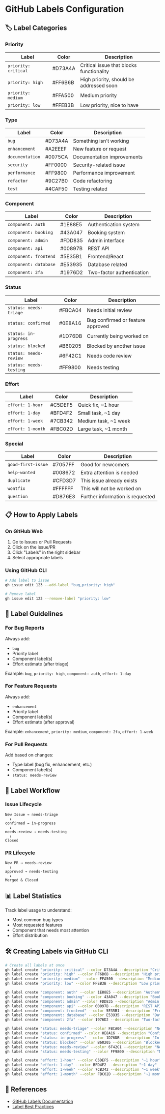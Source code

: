 # GitHub Labels Configuration

## 🏷️ Label Categories

### Priority
| Label | Color | Description |
|-------|-------|-------------|
| `priority: critical` | #D73A4A | Critical issue that blocks functionality |
| `priority: high` | #FF6B6B | High priority, should be addressed soon |
| `priority: medium` | #FFA500 | Medium priority |
| `priority: low` | #FFEB3B | Low priority, nice to have |

### Type
| Label | Color | Description |
|-------|-------|-------------|
| `bug` | #D73A4A | Something isn't working |
| `enhancement` | #A2EEEF | New feature or request |
| `documentation` | #0075CA | Documentation improvements |
| `security` | #FF0000 | Security-related issue |
| `performance` | #FF9800 | Performance improvement |
| `refactor` | #9C27B0 | Code refactoring |
| `test` | #4CAF50 | Testing related |

### Component
| Label | Color | Description |
|-------|-------|-------------|
| `component: auth` | #1E88E5 | Authentication system |
| `component: booking` | #43A047 | Booking system |
| `component: admin` | #FDD835 | Admin interface |
| `component: api` | #00897B | REST API |
| `component: frontend` | #5E35B1 | Frontend/React |
| `component: database` | #E53935 | Database related |
| `component: 2fa` | #1976D2 | Two-factor authentication |

### Status
| Label | Color | Description |
|-------|-------|-------------|
| `status: needs-triage` | #FBCA04 | Needs initial review |
| `status: confirmed` | #0E8A16 | Bug confirmed or feature approved |
| `status: in-progress` | #1D76DB | Currently being worked on |
| `status: blocked` | #B60205 | Blocked by another issue |
| `status: needs-review` | #6F42C1 | Needs code review |
| `status: needs-testing` | #FF9800 | Needs testing |

### Effort
| Label | Color | Description |
|-------|-------|-------------|
| `effort: 1-hour` | #C5DEF5 | Quick fix, ~1 hour |
| `effort: 1-day` | #BFD4F2 | Small task, ~1 day |
| `effort: 1-week` | #7CB342 | Medium task, ~1 week |
| `effort: 1-month` | #FBC02D | Large task, ~1 month |

### Special
| Label | Color | Description |
|-------|-------|-------------|
| `good-first-issue` | #7057FF | Good for newcomers |
| `help-wanted` | #008672 | Extra attention is needed |
| `duplicate` | #CFD3D7 | This issue already exists |
| `wontfix` | #FFFFFF | This will not be worked on |
| `question` | #D876E3 | Further information is requested |

## 📋 How to Apply Labels

### On GitHub Web
1. Go to Issues or Pull Requests
2. Click on the issue/PR
3. Click "Labels" in the right sidebar
4. Select appropriate labels

### Using GitHub CLI
```bash
# Add label to issue
gh issue edit 123 --add-label "bug,priority: high"

# Remove label
gh issue edit 123 --remove-label "priority: low"
```

## 🎯 Label Guidelines

### For Bug Reports
Always add:
- `bug`
- Priority label
- Component label(s)
- Effort estimate (after triage)

Example: `bug`, `priority: high`, `component: auth`, `effort: 1-day`

### For Feature Requests
Always add:
- `enhancement`
- Priority label
- Component label(s)
- Effort estimate (after approval)

Example: `enhancement`, `priority: medium`, `component: 2fa`, `effort: 1-week`

### For Pull Requests
Add based on changes:
- Type label (bug fix, enhancement, etc.)
- Component label(s)
- `status: needs-review`

## 🔄 Label Workflow

### Issue Lifecycle
```
New Issue → needs-triage
  ↓
confirmed → in-progress
  ↓
needs-review → needs-testing
  ↓
Closed
```

### PR Lifecycle
```
New PR → needs-review
  ↓
approved → needs-testing
  ↓
Merged & Closed
```

## 📊 Label Statistics

Track label usage to understand:
- Most common bug types
- Most requested features
- Component that needs most attention
- Effort distribution

## 🛠️ Creating Labels via GitHub CLI

```bash
# Create all labels at once
gh label create "priority: critical" --color D73A4A --description "Critical issue"
gh label create "priority: high" --color FF6B6B --description "High priority"
gh label create "priority: medium" --color FFA500 --description "Medium priority"
gh label create "priority: low" --color FFEB3B --description "Low priority"

gh label create "component: auth" --color 1E88E5 --description "Authentication system"
gh label create "component: booking" --color 43A047 --description "Booking system"
gh label create "component: admin" --color FDD835 --description "Admin interface"
gh label create "component: api" --color 00897B --description "REST API"
gh label create "component: frontend" --color 5E35B1 --description "Frontend/React"
gh label create "component: database" --color E53935 --description "Database"
gh label create "component: 2fa" --color 1976D2 --description "Two-factor auth"

gh label create "status: needs-triage" --color FBCA04 --description "Needs review"
gh label create "status: confirmed" --color 0E8A16 --description "Confirmed"
gh label create "status: in-progress" --color 1D76DB --description "In progress"
gh label create "status: blocked" --color B60205 --description "Blocked"
gh label create "status: needs-review" --color 6F42C1 --description "Needs review"
gh label create "status: needs-testing" --color FF9800 --description "Needs testing"

gh label create "effort: 1-hour" --color C5DEF5 --description "~1 hour"
gh label create "effort: 1-day" --color BFD4F2 --description "~1 day"
gh label create "effort: 1-week" --color 7CB342 --description "~1 week"
gh label create "effort: 1-month" --color FBC02D --description "~1 month"
```

## 📖 References

- [GitHub Labels Documentation](https://docs.github.com/en/issues/using-labels-and-milestones-to-track-work/managing-labels)
- [Label Best Practices](https://github.com/dotnet/corefx/blob/master/Documentation/contributing/labels.md)

